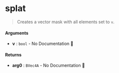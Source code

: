# splat

>  Creates a vector mask with all elements set to `v`.

#### Arguments

- **v** : `bool` \- No Documentation 🚧

#### Returns

- **arg0** : `BVec4A` \- No Documentation 🚧